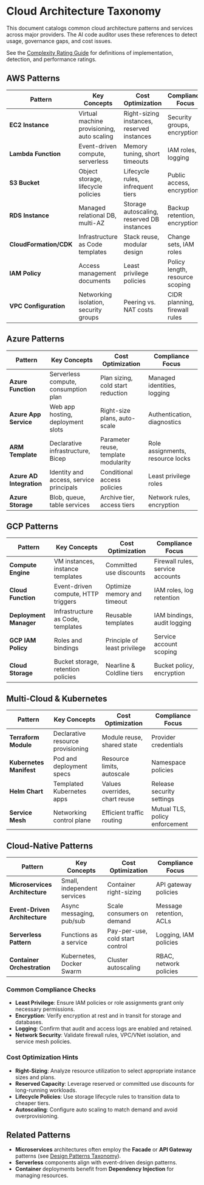 # Cloud Architecture Taxonomy

This document catalogs common cloud architecture patterns and services across major providers. The AI code auditor uses these references to detect usage, governance gaps, and cost issues.

See the [Complexity Rating Guide](Complexity-Guide.md) for definitions of implementation, detection, and performance ratings.

## AWS Patterns

| Pattern | Key Concepts | Cost Optimization | Compliance Focus |
|---------|--------------|-------------------|-----------------|
| **EC2 Instance** | Virtual machine provisioning, auto scaling | Right-sizing instances, reserved instances | Security groups, encryption |
| **Lambda Function** | Event-driven compute, serverless | Memory tuning, short timeouts | IAM roles, logging |
| **S3 Bucket** | Object storage, lifecycle policies | Lifecycle rules, infrequent tiers | Public access, encryption |
| **RDS Instance** | Managed relational DB, multi-AZ | Storage autoscaling, reserved DB instances | Backup retention, encryption |
| **CloudFormation/CDK** | Infrastructure as Code templates | Stack reuse, modular design | Change sets, IAM roles |
| **IAM Policy** | Access management documents | Least privilege policies | Policy length, resource scoping |
| **VPC Configuration** | Networking isolation, security groups | Peering vs. NAT costs | CIDR planning, firewall rules |

## Azure Patterns

| Pattern | Key Concepts | Cost Optimization | Compliance Focus |
|---------|--------------|-------------------|-----------------|
| **Azure Function** | Serverless compute, consumption plan | Plan sizing, cold start reduction | Managed identities, logging |
| **Azure App Service** | Web app hosting, deployment slots | Right-size plans, auto-scale | Authentication, diagnostics |
| **ARM Template** | Declarative infrastructure, Bicep | Parameter reuse, template modularity | Role assignments, resource locks |
| **Azure AD Integration** | Identity and access, service principals | Conditional access policies | Least privilege roles |
| **Azure Storage** | Blob, queue, table services | Archive tier, access tiers | Network rules, encryption |

## GCP Patterns

| Pattern | Key Concepts | Cost Optimization | Compliance Focus |
|---------|--------------|-------------------|-----------------|
| **Compute Engine** | VM instances, instance templates | Committed use discounts | Firewall rules, service accounts |
| **Cloud Function** | Event-driven compute, HTTP triggers | Optimize memory and timeout | IAM roles, log retention |
| **Deployment Manager** | Infrastructure as Code, templates | Reusable templates | IAM bindings, audit logging |
| **GCP IAM Policy** | Roles and bindings | Principle of least privilege | Service account scoping |
| **Cloud Storage** | Bucket storage, retention policies | Nearline & Coldline tiers | Bucket policy, encryption |

## Multi-Cloud & Kubernetes

| Pattern | Key Concepts | Cost Optimization | Compliance Focus |
|---------|--------------|-------------------|-----------------|
| **Terraform Module** | Declarative resource provisioning | Module reuse, shared state | Provider credentials |
| **Kubernetes Manifest** | Pod and deployment specs | Resource limits, autoscale | Namespace policies |
| **Helm Chart** | Templated Kubernetes apps | Values overrides, chart reuse | Release security settings |
| **Service Mesh** | Networking control plane | Efficient traffic routing | Mutual TLS, policy enforcement |

## Cloud-Native Patterns

| Pattern | Key Concepts | Cost Optimization | Compliance Focus |
|---------|--------------|-------------------|-----------------|
| **Microservices Architecture** | Small, independent services | Container right-sizing | API gateway policies |
| **Event-Driven Architecture** | Async messaging, pub/sub | Scale consumers on demand | Message retention, ACLs |
| **Serverless Pattern** | Functions as a service | Pay-per-use, cold start control | Logging, IAM policies |
| **Container Orchestration** | Kubernetes, Docker Swarm | Cluster autoscaling | RBAC, network policies |

### Common Compliance Checks

- **Least Privilege**: Ensure IAM policies or role assignments grant only necessary permissions.
- **Encryption**: Verify encryption at rest and in transit for storage and databases.
- **Logging**: Confirm that audit and access logs are enabled and retained.
- **Network Security**: Validate firewall rules, VPC/VNet isolation, and service mesh policies.

### Cost Optimization Hints

- **Right-Sizing**: Analyze resource utilization to select appropriate instance sizes and plans.
- **Reserved Capacity**: Leverage reserved or committed use discounts for long-running workloads.
- **Lifecycle Policies**: Use storage lifecycle rules to transition data to cheaper tiers.
- **Autoscaling**: Configure auto scaling to match demand and avoid overprovisioning.

## Related Patterns

- **Microservices** architectures often employ the **Facade** or **API Gateway** patterns (see [Design Patterns Taxonomy](Design-Patterns-Taxonomy.md)).
- **Serverless** components align with event-driven design patterns.
- **Container** deployments benefit from **Dependency Injection** for managing resources.

